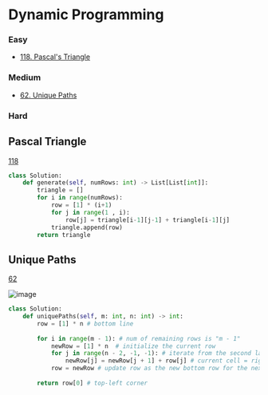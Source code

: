 # Dynamic Programming
<!------------------------------------------------------------------------------------------------------------------------------------------------------>
### Easy
- [118. Pascal's Triangle](#Pascal-Triangle)
  
### Medium
- [62. Unique Paths](#Unique-Paths)

### Hard


<!------------------------------------------------------------------------------------------------------------------------------------------------------>
<!--Easy-->
## Pascal Triangle
[118](https://leetcode.com/problems/Pascal's-Triangle/)

```python
class Solution:
    def generate(self, numRows: int) -> List[List[int]]:
        triangle = []
        for i in range(numRows):
            row = [1] * (i+1)
            for j in range(1 , i):
                row[j] = triangle[i-1][j-1] + triangle[i-1][j]
            triangle.append(row)
        return triangle
```

<!--Meidum-->
## Unique Paths
[62](https://leetcode.com/problems/Unique-Paths/)

![image](https://github.com/user-attachments/assets/8819c630-f086-4598-b86a-86fd0dde6df1)

```python
class Solution:
    def uniquePaths(self, m: int, n: int) -> int:
        row = [1] * n # bottom line
        
        for i in range(m - 1): # num of remaining rows is "m - 1" 
            newRow = [1] * n  # initialize the current row
            for j in range(n - 2, -1, -1): # iterate from the second last cell (right to left)
                newRow[j] = newRow[j + 1] + row[j] # current cell = right cell + bottom cell
            row = newRow # update row as the new bottom row for the next iteration 
        
        return row[0] # top-left corner
```

